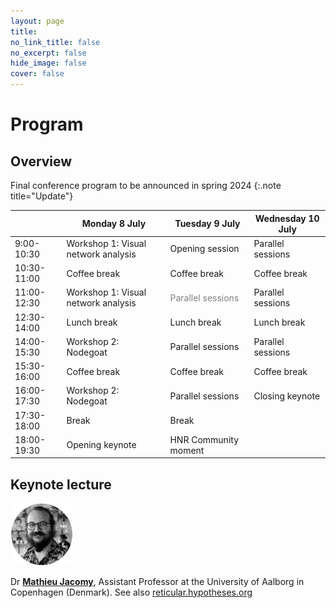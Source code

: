 ```yaml
---
layout: page
title: 
no_link_title: false 
no_excerpt: false 
hide_image: false
cover: false
---
```


# Program

## Overview

Final conference program to be announced in spring 2024
{:.note title="Update"}

|      | Monday 8 July                       | Tuesday 9 July       | Wednesday 10 July |
| ----------- | ----------------------------------- | -------------------- | ----------------- |
| 9:00-10:30  | Workshop 1: Visual network analysis | Opening session      | Parallel sessions     | 
| 10:30-11:00 | Coffee break                        | Coffee break         | Coffee break      |
| 11:00-12:30 | Workshop 1: Visual network analysis | <span style="color:grey">Parallel sessions</span>       | Parallel sessions    | 
| 12:30-14:00 | Lunch break                         | Lunch break          | Lunch break       |
| 14:00-15:30 | Workshop 2: Nodegoat                | Parallel sessions        | Parallel sessions    | 
| 15:30-16:00 | Coffee break                        | Coffee break         | Coffee break      |
| 16:00-17:30 | Workshop 2: Nodegoat                | Parallel sessions      | Closing keynote     | 
| 17:30-18:00 | Break                               | Break                |                   |  
| 18:00-19:30 | Opening keynote                     | HNR Community moment |                   |  

## Keynote lecture
<a href="https://vbn.aau.dk/en/persons/144218"><img src="https://raw.githubusercontent.com/historicalnetworkresearch/lausanne/master/img/mathieujacomy.png" style="width:100px"></a> 

Dr **[Mathieu Jacomy](https://vbn.aau.dk/en/persons/144218)**, Assistant Professor at the University of Aalborg in Copenhagen (Denmark). See also [reticular.hypotheses.org](https://reticular.hypotheses.org/)
